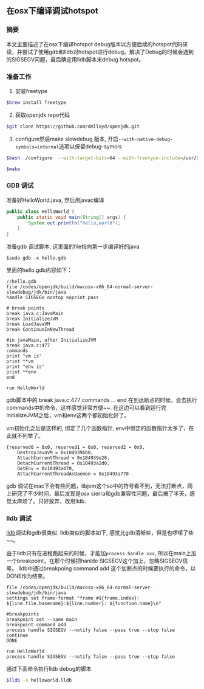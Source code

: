 ## 在osx下编译调试hotspot

### 摘要
本文主要描述了在osx下编译hotspot debug版本以方便后续的hotspot代码研读，并尝试了使用gdb和lldb对hotspot进行debug。解决了Debug的时候会遇到的SIGSEGV问题，最后确定用lldb脚本来debug hotspot。

### 准备工作

1. 安装freetype

```bash
$brew install freetype
```

2. 获取openjdk repo代码

```bash
$git clone https://github.com/dmlloyd/openjdk.git
```

3. configure然后make slowdebug 版本, 开启``--with-native-debug-symbols=internal``选项以保留debug-symols

```bash
$bash ./configure  --with-target-bits=64 --with-freetype-include=/usr/X11/include/freetype2 --with-freetype-lib=/usr/X11/lib --disable-warnings-as-errors --with-debug-level=slowdebug  --with-native-debug-symbols=internal

$make
```

### GDB 调试
准备好HelloWorld.java, 然后用javac编译

```java
public class HelloWorld {
    public static void main(String[] args) {
        System.out.println("hello,world");
    }
}
```

准备gdb 调试脚本, 这里面的file指向第一步编译好的java
```
$sudo gdb -x hello.gdb
```
里面的hello.gdb内容如下：

```
//hello.gdb
file /codes/openjdk/build/macosx-x86_64-normal-server-slowdebug/jdk/bin/java
handle SIGSEGV nostop noprint pass

# break points
break java.c:JavaMain
break InitializeJVM
break LoadJavaVM
break ContinueInNewThread

#in javaMain, after InitializeJVM
break java.c:477
commands
print "vm is"
print **vm
print "env is"
print **env
end

run HelloWorld
```

gdb脚本中的 break java.c:477 commands ... end 在到达断点的时候，会去执行commands中的命令，这样感觉非常方便~~. 在这边可以看到运行完InitializeJVM之后，vm和env这两个都初始化好了。

vm初始化之后是这样的, 绑定了几个函数指针, env中绑定的函数指针太多了，在此就不列举了。
```
{reserved0 = 0x0, reserved1 = 0x0, reserved2 = 0x0,
    DestroyJavaVM = 0x104939bb0,
    AttachCurrentThread = 0x104939e20,
    DetachCurrentThread = 0x10493a2d0,
    GetEnv = 0x10493a470,
    AttachCurrentThreadAsDaemon = 0x10493a770
```
gdb 调试在mac下会有些问题，libjvm这个so中的符号看不到，无法打断点，网上研究了不少时间，最后发现是osx sierra和gdb兼容性问题，最后搞了半天，感觉太麻烦了。只好放弃，改用lldb.

### lldb 调试

[lldb](https://developer.apple.com/library/content/documentation/IDEs/Conceptual/gdb_to_lldb_transition_guide/document/lldb-basics.html)调试和gdb很类似. lldb类似的脚本如下, 感觉比gdb清晰些，但是也啰嗦了些~~。

由于lldb只有在进程跑起来的时候，才能加``process handle xxx``, 所以在main上加一个breakpoint，在那个时候把hanlde SIGSEGV这个加上，忽略SIGSEGV信号。 lldb中通过breakpoing command add 这个加断点的时候要执行的命令，以DONE作为结束。


```gdb
file /codes/openjdk/build/macosx-x86_64-normal-server-slowdebug/jdk/bin/java
settings set frame-format "frame #${frame.index}: ${line.file.basename}:${line.number}: ${function.name}\n"

#breakpoints
breakpoint set --name main
breakpoint command add
process handle SIGSEGV --notify false --pass true --stop false
continue
DONE

run HelloWorld
process handle SIGSEGV --notify false --pass true --stop false
```

通过下面命令执行lldb debug的脚本

```sh
$lldb -s helloworld.lldb
```
